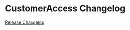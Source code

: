 # CustomerAccess Changelog

[Release Changelog](https://github.com/spryker/customer-access/releases)
